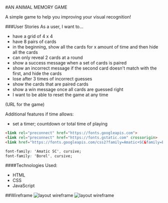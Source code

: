 #AN ANIMAL MEMORY GAME

A simple game to help you improving your visual recognition! 


###User Stories
As a user, I want to...
- have a grid of 4 x 4
- have 8 pairs of cards
- in the beginning, show all the cards for x amount of time and then hide all the cards
- can only reveal 2 cards at a round
- show a success message when a set of cards is paired
- show an incorrect message if the second card doesn't match with the first, and hide the cards
- lose after 3 times of incorrect guesses
- show the cards that are paired cards
- show a win message once all cards are guessed right
- I want to be able to reset the game at any time

 (URL for the game)

 Additional features if time allows:
 - set a timer; countdown or total time of playing

```html
<link rel="preconnect" href="https://fonts.googleapis.com">
<link rel="preconnect" href="https://fonts.gstatic.com" crossorigin>
<link href="https://fonts.googleapis.com/css2?family=Amatic+SC&family=Borel&display=swap" rel="stylesheet">
```
```css
font-family: 'Amatic SC', cursive;
font-family: 'Borel', cursive;
```
####Technologies Used:
 - HTML
 - CSS
 - JavaScript

##Wireframe
![layout wireframe](https://i.imgur.com/MwKXmD9.png)
![layout wireframe](https://i.imgur.com/DWVtOU3.png)